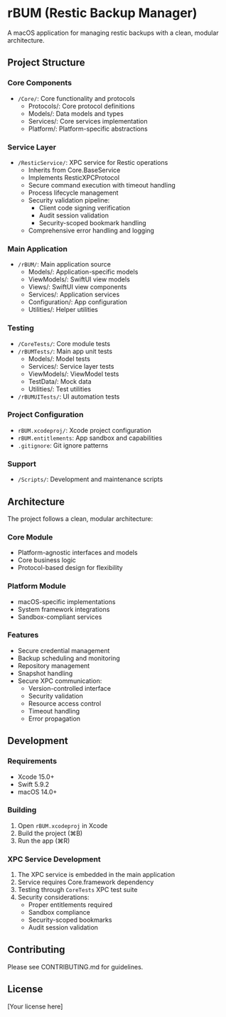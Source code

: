 # rBUM (Restic Backup Manager)

A macOS application for managing restic backups with a clean, modular architecture.

## Project Structure

### Core Components
- `/Core/`: Core functionality and protocols
  - Protocols/: Core protocol definitions
  - Models/: Data models and types
  - Services/: Core services implementation
  - Platform/: Platform-specific abstractions

### Service Layer
- `/ResticService/`: XPC service for Restic operations
  - Inherits from Core.BaseService
  - Implements ResticXPCProtocol
  - Secure command execution with timeout handling
  - Process lifecycle management
  - Security validation pipeline:
    * Client code signing verification
    * Audit session validation
    * Security-scoped bookmark handling
  - Comprehensive error handling and logging

### Main Application
- `/rBUM/`: Main application source
  - Models/: Application-specific models
  - ViewModels/: SwiftUI view models
  - Views/: SwiftUI view components
  - Services/: Application services
  - Configuration/: App configuration
  - Utilities/: Helper utilities

### Testing
- `/CoreTests/`: Core module tests
- `/rBUMTests/`: Main app unit tests
  - Models/: Model tests
  - Services/: Service layer tests
  - ViewModels/: ViewModel tests
  - TestData/: Mock data
  - Utilities/: Test utilities
- `/rBUMUITests/`: UI automation tests

### Project Configuration
- `rBUM.xcodeproj/`: Xcode project configuration
- `rBUM.entitlements`: App sandbox and capabilities
- `.gitignore`: Git ignore patterns

### Support
- `/Scripts/`: Development and maintenance scripts

## Architecture

The project follows a clean, modular architecture:

### Core Module
- Platform-agnostic interfaces and models
- Core business logic
- Protocol-based design for flexibility

### Platform Module
- macOS-specific implementations
- System framework integrations
- Sandbox-compliant services

### Features
- Secure credential management
- Backup scheduling and monitoring
- Repository management
- Snapshot handling
- Secure XPC communication:
  * Version-controlled interface
  * Security validation
  * Resource access control
  * Timeout handling
  * Error propagation

## Development

### Requirements
- Xcode 15.0+
- Swift 5.9.2
- macOS 14.0+

### Building
1. Open `rBUM.xcodeproj` in Xcode
2. Build the project (⌘B)
3. Run the app (⌘R)

### XPC Service Development
1. The XPC service is embedded in the main application
2. Service requires Core.framework dependency
3. Testing through `CoreTests` XPC test suite
4. Security considerations:
   - Proper entitlements required
   - Sandbox compliance
   - Security-scoped bookmarks
   - Audit session validation

## Contributing
Please see CONTRIBUTING.md for guidelines.

## License
[Your license here]
